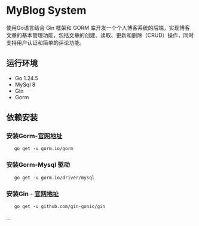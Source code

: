 # MyBlog System

使用Go语言结合 Gin 框架和 GORM 库开发一个个人博客系统的后端，实现博客文章的基本管理功能，包括文章的创建、读取、更新和删除（CRUD）操作，同时支持用户认证和简单的评论功能。

## 运行环境
- Go 1.24.5
- MySql 8
- Gin
- Gorm

## 依赖安装
### 安装Gorm-[官网地址](https://gorm.io/zh_CN/docs/)
```shell
   go get -u gorm.io/gorm
```
### 安装Gorm-Mysql 驱动
```shell
   go get -u gorm.io/driver/mysql
```
### 安装Gin - [官网地址](https://gin-gonic.com/zh-cn/docs/)
```shell
   go get -u github.com/gin-gonic/gin
```
...